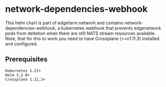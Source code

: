 # network-dependencies-webhook

This helm chart is part of edgefarm.network and contains network-dependencies-webhook, a kubernetes webhook that prevents edgenetwork pods from deltetion when there are still NATS stream resources available.
Note, that for this to work you need to have Crossplane (>=v1.11.3) installed and configured.

## Prerequisites

    Kubernetes 1.22+
    Helm 3.2.0+
    Crossplane 1.11.3+
